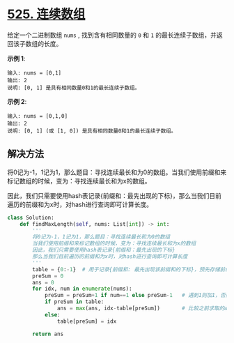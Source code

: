 # [525. 连续数组](https://leetcode-cn.com/problems/contiguous-array/)

给定一个二进制数组 `nums` , 找到含有相同数量的 `0` 和 `1` 的最长连续子数组，并返回该子数组的长度。

**示例 1**:
```
输入: nums = [0,1]
输出: 2
说明: [0, 1] 是具有相同数量0和1的最长连续子数组。
```

**示例 2**:
```
输入: nums = [0,1,0]
输出: 2
说明: [0, 1] (或 [1, 0]) 是具有相同数量0和1的最长连续子数组。
```

## 解决方法

将0记为-1，1记为1，那么题目：寻找连续最长和为0的数组。当我们使用前缀和来标记数组的时候，变为：寻找连续最长和为x的数组。

因此，我们只需要使用hash表记录{前缀和：最先出现的下标}，那么当我们目前遍历的前缀和为x时，对hash进行查询即可计算长度。

```py
class Solution:
    def findMaxLength(self, nums: List[int]) -> int:
        '''
        将0记为-1，1记为1，那么题目：寻找连续最长和为0的数组
        当我们使用前缀和来标记数组的时候，变为：寻找连续最长和为x的数组
        因此，我们只需要使用hash表记录{前缀和：最先出现的下标}
        那么当我们目前遍历的前缀和为x时，对hash进行查询即可计算长度
        '''
        table = {0:-1}  # 用于记录{前缀和: 最先出现该前缀和的下标}，预先存储前缀和为0时下标为-1作为哨兵
        preSum = 0
        ans = 0
        for idx, num in enumerate(nums):
            preSum = preSum+1 if num==1 else preSum-1   # 遇到1则加1，否则-1
            if preSum in table:
                ans = max(ans, idx-table[preSum])       # 比较之前求取的ans结果和当前情形下的长度
            else:
                table[preSum] = idx

        return ans
```